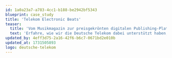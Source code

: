 ```yaml
---
id: 1a0a23a7-a783-4cc1-b188-be2942bf5343
blueprint: case_study
title: 'Telekom Electronic Beats'
teaser:
  title: 'Vom Musikmagazin zur preisgekrönten digitalen Publishing-Plattform'
  text: 'Erfahre, wie wir die Deutsche Telekom dabei unterstützt haben, ein traditionelles Printmagazin in eine agile, preisgekrönte digitale Plattform zu transformieren, die die elektronische Musik- und Kulturlandschaft Europas prägt.'
updated_by: 4eff3d75-2a16-42f6-b6c7-0671bd2e010b
updated_at: 1731505893
logo: deutsche-telekom
---
```

